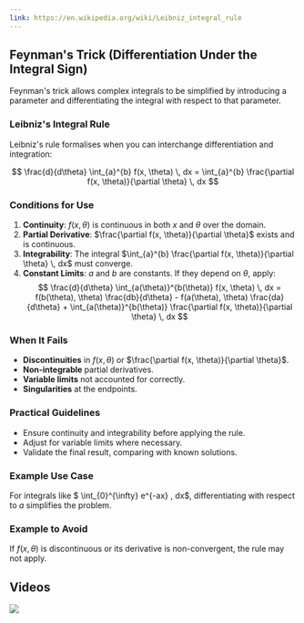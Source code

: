 ```yaml
---
link: https://en.wikipedia.org/wiki/Leibniz_integral_rule
---
```

## Feynman's Trick (Differentiation Under the Integral Sign)

Feynman's trick allows complex integrals to be simplified by introducing a parameter and differentiating the integral with respect to that parameter.

### Leibniz's Integral Rule

Leibniz's rule formalises when you can interchange differentiation and integration:

$$
\frac{d}{d\theta} \int_{a}^{b} f(x, \theta) \, dx = \int_{a}^{b} \frac{\partial f(x, \theta)}{\partial \theta} \, dx
$$

### Conditions for Use

1. **Continuity**: $f(x, \theta)$ is continuous in both $x$ and $\theta$ over the domain.
2. **Partial Derivative**: $\frac{\partial f(x, \theta)}{\partial \theta}$ exists and is continuous.
3. **Integrability**: The integral $\int_{a}^{b} \frac{\partial f(x, \theta)}{\partial \theta} \, dx$ must converge.
4. **Constant Limits**: $a$ and $b$ are constants. If they depend on $\theta$, apply:
   $$
   \frac{d}{d\theta} \int_{a(\theta)}^{b(\theta)} f(x, \theta) \, dx = f(b(\theta), \theta) \frac{db}{d\theta} - f(a(\theta), \theta) \frac{da}{d\theta} + \int_{a(\theta)}^{b(\theta)} \frac{\partial f(x, \theta)}{\partial \theta} \, dx
   $$

### When It Fails

- **Discontinuities** in $f(x, \theta)$ or $\frac{\partial f(x, \theta)}{\partial \theta}$.
- **Non-integrable** partial derivatives.
- **Variable limits** not accounted for correctly.
- **Singularities** at the endpoints.

### Practical Guidelines

- Ensure continuity and integrability before applying the rule.
- Adjust for variable limits where necessary.
- Validate the final result, comparing with known solutions.

### Example Use Case

For integrals like $ \int_{0}^{\infty} e^{-ax} \, dx$, differentiating with respect to $a$ simplifies the problem.

### Example to Avoid

If $f(x, \theta)$ is discontinuous or its derivative is non-convergent, the rule may not apply.


## Videos
![](https://www.youtube.com/watch?v=YO38MCdj-GM)